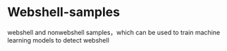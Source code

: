 # Webshell-samples
webshell and nonwebshell samples，which can be used to train machine learning models to detect webshell
